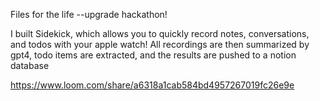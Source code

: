 Files for the life --upgrade hackathon!

I built Sidekick, which allows you to quickly record notes, conversations, and todos with your apple watch! All recordings are then summarized by gpt4, todo items are extracted, and the results are pushed to a notion database

https://www.loom.com/share/a6318a1cab584bd4957267019fc26e9e